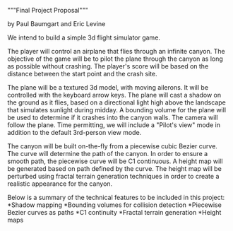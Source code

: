 """Final Project Proposal"""

by Paul Baumgart and Eric Levine

We intend to build a simple 3d flight simulator game.

The player will control an airplane that flies through an infinite canyon. The objective of the game will be to pilot the plane through the canyon as long as possible without crashing. The player's score will be based on the distance between the start point and the crash site.

The plane will be a textured 3d model, with moving ailerons. It will be controlled with the keyboard arrow keys. The plane will cast a shadow on the ground as it flies, based on a directional light high above the landscape that simulates sunlight during midday. A bounding volume for the plane will be used to determine if it crashes into the canyon walls. The camera will follow the plane. Time permitting, we will include a "Pilot's view" mode in addition to the default 3rd-person view mode.

The canyon will be built on-the-fly from a piecewise cubic Bezier curve. The curve will determine the path of the canyon. In order to ensure a smooth path, the piecewise curve will be C1 continuous. A height map will be generated based on path defined by the curve. The height map will be perturbed using fractal terrain generation techniques in order to create a realistic appearance for the canyon.

Below is a summary of the technical features to be included in this project:
*Shadow mapping
*Bounding volumes for collision detection
*Piecewise Bezier curves as paths
*C1 continuity
*Fractal terrain generation
*Height maps

